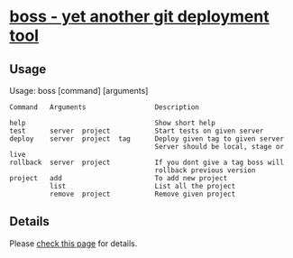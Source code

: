 [boss - yet another git deployment tool](http://irfandurmus.com/projects/boss/) 
===

Usage
---

Usage: boss [command] [arguments]
  
    Command   Arguments                 Description
  
    help                                Show short help
    test      server  project           Start tests on given server
    deploy    server  project  tag      Deploy given tag to given server
                                        Server should be local, stage or live
    rollback  server  project           If you dont give a tag boss will
                                        rollback previous version
    project   add                       To add new project
              list                      List all the project
              remove  project           Remove given project

Details
---
Please [check this page](http://irfandurmus.com/projects/boss/) for details.


